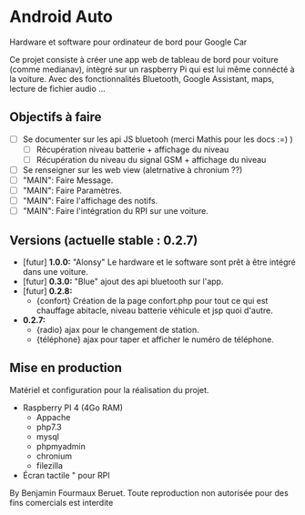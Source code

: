 # Android Auto
Hardware et software pour ordinateur de bord pour Google Car

Ce projet consiste à créer une app web de tableau de bord pour voiture (comme medianav), intègré sur un raspberry Pi qui est lui même connécté à la voiture. Avec des fonctionnalités Bluetooth, Google Assistant, maps, lecture de fichier audio ...

## Objectifs à faire
- [ ] Se documenter sur les api JS bluetooh (merci Mathis pour les docs :=) )
   - [ ] Récupération niveau batterie + affichage du niveau
   - [ ] Récupération du niveau du signal GSM + affichage du niveau
- [ ] Se renseigner sur les web view (aletrnative à chronium ??)
- [ ] "MAIN": Faire Message.
- [ ] "MAIN": Faire Paramètres.
- [ ] "MAIN": Faire l'affichage des notifs.
- [ ] "MAIN": Faire l'intégration du RPI sur une voiture.

## Versions   (actuelle stable : 0.2.7)
- [futur] __1.0.0:__ "Alonsy" Le hardware et le software sont prêt à être intégré dans une voiture.
- [futur] __0.3.0:__ "Blue" ajout des api bluetooth sur l'app.
- [futur] __0.2.8:__ 
    * {confort} Création de la page confort.php pour tout ce qui est chauffage abitacle, niveau batterie véhicule et jsp quoi d'autre.
- __0.2.7:__ 
   * {radio} ajax pour le changement de station. 
   * {téléphone} ajax pour taper et afficher le numéro de téléphone.


## Mise en production
Matériel et configuration pour la réalisation du projet.
- Raspberry PI 4 (4Go RAM)
    * Appache
    * php7.3
    * mysql
    * phpmyadmin
    * chronium
    * filezilla
- Écran tactile " pour RPI



By Benjamin Fourmaux Beruet. Toute reproduction non autorisée pour des fins comercials est interdite
